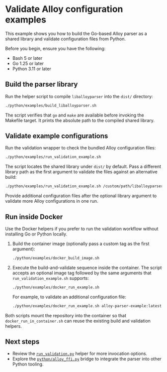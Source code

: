 # Validate Alloy configuration examples

This example shows you how to build the Go-based Alloy parser as a shared library and validate configuration files from Python.

Before you begin, ensure you have the following:

- Bash 5 or later
- Go 1.25 or later
- Python 3.11 or later

## Build the parser library

Run the helper script to compile `liballoyparser` into the `dist/` directory:

```sh
./python/examples/build_liballoyparser.sh
```

The script verifies that `go` and `make` are available before invoking the Makefile target. It prints the absolute path to the compiled shared library.

## Validate example configurations

Run the validation wrapper to check the bundled Alloy configuration files:

```sh
./python/examples/run_validation_example.sh
```

The script locates the shared library under `dist/` by default. Pass a different library path as the first argument to validate the files against an alternative build:

```sh
./python/examples/run_validation_example.sh /custom/path/liballoyparser.so
```

Provide additional configuration files after the optional library argument to validate more Alloy configurations in one run.

## Run inside Docker

Use the Docker helpers if you prefer to run the validation workflow without installing Go or Python locally.

1. Build the container image (optionally pass a custom tag as the first argument):

   ```sh
   ./python/examples/docker_build_image.sh
   ```

2. Execute the build-and-validate sequence inside the container. The script accepts an optional image tag followed by the same arguments that `run_validation_example.sh` supports:

   ```sh
   ./python/examples/docker_run_example.sh
   ```

   For example, to validate an additional configuration file:

   ```sh
   ./python/examples/docker_run_example.sh alloy-parser-example:latest python/examples/alloy_config_valid.alloy
   ```

Both scripts mount the repository into the container so that `docker_run_in_container.sh` can reuse the existing build and validation helpers.

## Next steps

- Review the [`run_validation.py`](./run_validation.py) helper for more invocation options.
- Explore the [`python/alloy_ffi.py`](../alloy_ffi.py) bridge to integrate the parser into other Python tooling.
